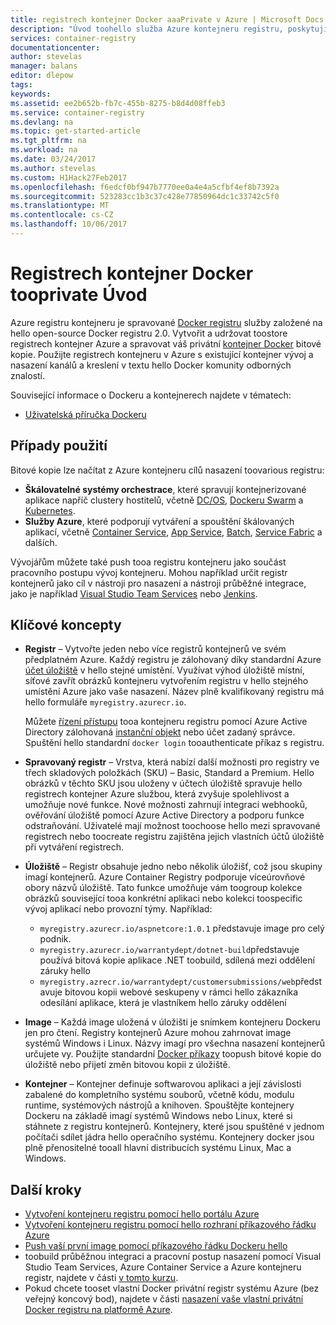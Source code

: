 ```yaml
---
title: registrech kontejner Docker aaaPrivate v Azure | Microsoft Docs
description: "Úvod toohello služba Azure kontejneru registru, poskytující založené na cloudu, spravované, privátní Docker registrech."
services: container-registry
documentationcenter: 
author: stevelas
manager: balans
editor: dlepow
tags: 
keywords: 
ms.assetid: ee2b652b-fb7c-455b-8275-b8d4d08ffeb3
ms.service: container-registry
ms.devlang: na
ms.topic: get-started-article
ms.tgt_pltfrm: na
ms.workload: na
ms.date: 03/24/2017
ms.author: stevelas
ms.custom: H1Hack27Feb2017
ms.openlocfilehash: f6edcf0bf947b7770ee0a4e4a5cfbf4ef8b7392a
ms.sourcegitcommit: 523283cc1b3c37c428e77850964dc1c33742c5f0
ms.translationtype: MT
ms.contentlocale: cs-CZ
ms.lasthandoff: 10/06/2017
---
```

# <a name="introduction-tooprivate-docker-container-registries"></a>Registrech kontejner Docker tooprivate Úvod


Azure registru kontejneru je spravované [Docker registru](https://docs.docker.com/registry/) služby založené na hello open-source Docker registru 2.0. Vytvořit a udržovat toostore registrech kontejner Azure a spravovat váš privátní [kontejner Docker](https://www.docker.com/what-docker) bitové kopie. Použijte registrech kontejneru v Azure s existující kontejner vývoj a nasazení kanálů a kreslení v textu hello Docker komunity odborných znalostí.

Související informace o Dockeru a kontejnerech najdete v tématech:

* [Uživatelská příručka Dockeru](https://docs.docker.com/engine/userguide/)




## <a name="use-cases"></a>Případy použití
Bitové kopie lze načítat z Azure kontejneru cílů nasazení toovarious registru:

* **Škálovatelné systémy orchestrace**, které spravují kontejnerizované aplikace napříč clustery hostitelů, včetně [DC/OS](https://docs.mesosphere.com/), [Dockeru Swarm](https://docs.docker.com/swarm/) a [Kubernetes](http://kubernetes.io/docs/).
* **Služby Azure**, které podporují vytváření a spouštění škálovaných aplikací, včetně [Container Service](../container-service/index.yml), [App Service](/app-service/index.md), [Batch](../batch/index.md), [Service Fabric](/azure/service-fabric/) a dalších.

Vývojářům můžete také push tooa registru kontejneru jako součást pracovního postupu vývoj kontejneru. Mohou například určit registr kontejnerů jako cíl v nástroji pro nasazení a nástroji průběžné integrace, jako je například [Visual Studio Team Services](https://www.visualstudio.com/docs/overview) nebo [Jenkins](https://jenkins.io/).





## <a name="key-concepts"></a>Klíčové koncepty
* **Registr** – Vytvořte jeden nebo více registrů kontejnerů ve svém předplatném Azure. Každý registru je zálohovaný díky standardní Azure [účet úložiště](../storage/common/storage-introduction.md) v hello stejné umístění. Využívat výhod úložiště místní, síťové zavřít obrázků kontejneru vytvořením registru v hello stejného umístění Azure jako vaše nasazení. Název plně kvalifikovaný registru má hello formuláře `myregistry.azurecr.io`.

  Můžete [řízení přístupu](container-registry-authentication.md) tooa kontejneru registru pomocí Azure Active Directory zálohovaná [instanční objekt](../active-directory/active-directory-application-objects.md) nebo účet zadaný správce. Spuštění hello standardní `docker login` tooauthenticate příkaz s registru.

* **Spravovaný registr** – Vrstva, která nabízí další možnosti pro registry ve třech skladových položkách (SKU) – Basic, Standard a Premium. Hello obrázků v těchto SKU jsou uloženy v účtech úložiště spravuje hello registrech kontejner Azure službou, která zvyšuje spolehlivost a umožňuje nové funkce. Nové možnosti zahrnují integraci webhooků, ověřování úložiště pomocí Azure Active Directory a podporu funkce odstraňování. Uživatelé mají možnost toochoose hello mezi spravované registrech nebo toocreate registru zajištěna jejich vlastních účtů úložiště při vytváření registrech.

* **Úložiště** – Registr obsahuje jedno nebo několik úložišť, což jsou skupiny imagí kontejnerů. Azure Container Registry podporuje víceúrovňové obory názvů úložiště. Tato funkce umožňuje vám toogroup kolekce obrázků související tooa konkrétní aplikaci nebo kolekci toospecific vývoj aplikací nebo provozní týmy. Například:

  * `myregistry.azurecr.io/aspnetcore:1.0.1` představuje image pro celý podnik.
  * `myregistry.azurecr.io/warrantydept/dotnet-build`představuje používá bitová kopie aplikace .NET toobuild, sdílená mezi oddělení záruky hello
  * `myregistry.azrecr.io/warrantydept/customersubmissions/web`představuje bitovou kopii webové seskupeny v rámci hello zákazníka odesílání aplikace, která je vlastníkem hello záruky oddělení

* **Image** – Každá image uložená v úložišti je snímkem kontejneru Dockeru jen pro čtení. Registry kontejnerů Azure mohou zahrnovat image systémů Windows i Linux. Názvy imagí pro všechna nasazení kontejnerů určujete vy. Použijte standardní [Docker příkazy](https://docs.docker.com/engine/reference/commandline/) toopush bitové kopie do úložiště nebo přijetí změn bitovou kopii z úložiště.

* **Kontejner** – Kontejner definuje softwarovou aplikaci a její závislosti zabalené do kompletního systému souborů, včetně kódu, modulu runtime, systémových nástrojů a knihoven. Spouštějte kontejnery Dockeru na základě imagí systémů Windows nebo Linux, které si stáhnete z registru kontejnerů. Kontejnery, které jsou spuštěné v jednom počítači sdílet jádra hello operačního systému. Kontejnery docker jsou plně přenositelné tooall hlavní distribucích systému Linux, Mac a Windows.




## <a name="next-steps"></a>Další kroky
* [Vytvoření kontejneru registru pomocí hello portálu Azure](container-registry-get-started-portal.md)
* [Vytvoření kontejneru registru pomocí hello rozhraní příkazového řádku Azure](container-registry-get-started-azure-cli.md)
* [Push vaší první image pomocí příkazového řádku Dockeru hello](container-registry-get-started-docker-cli.md)
* toobuild průběžnou integraci a pracovní postup nasazení pomocí Visual Studio Team Services, Azure Container Service a Azure kontejneru registr, najdete v části [v tomto kurzu](../container-service/dcos-swarm/container-service-docker-swarm-setup-ci-cd.md).
* Pokud chcete tooset vlastní Docker privátní registr systému Azure (bez veřejný koncový bod), najdete v části [nasazení vaše vlastní privátní Docker registru na platformě Azure](../virtual-machines/virtual-machines-linux-docker-registry-in-blob-storage.md).

